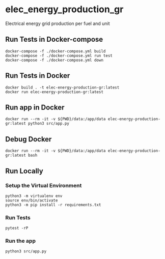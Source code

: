 # elec_energy_production_gr
Electrical energy grid production per fuel and unit

## Run Tests in Docker-compose
```
docker-compose -f ./docker-compose.yml build
docker-compose -f ./docker-compose.yml run test
docker-compose -f ./docker-compose.yml down
```

## Run Tests in Docker
```
docker build . -t elec-energy-production-gr:latest
docker run elec-energy-production-gr:latest
```
## Run app in Docker
```
docker run --rm -it -v ${PWD}/data:/app/data elec-energy-production-gr:latest python3 src/app.py
```

## Debug Docker
```
docker run --rm -it -v ${PWD}/data:/app/data elec-energy-production-gr:latest bash 
```

## Run Locally

### Setup the Virtual Environment
```
python3 -m virtualenv env
source env/bin/activate
python3 -m pip install -r requirements.txt
```   

### Run Tests
```
pytest -rP
```
### Run the app
```
python3 src/app.py
```
